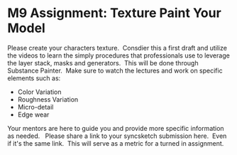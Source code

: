 # M9 Assignment: Texture Paint Your Model

<p>Please create your characters texture.&nbsp; Consdier this a first draft and utilize the videos to learn the simply procedures that professionals use to leverage the layer stack, masks and generators.&nbsp; This will be done through Substance Painter.&nbsp; Make sure to watch the lectures and work on specific elements such as:</p>
<ul>
<li>Color Variation</li>
<li>Roughness Variation</li>
<li>Micro-detail</li>
<li>Edge wear</li>
</ul>
<p>Your mentors are here to guide you and provide more specific information as needed.&nbsp; &nbsp;<span>Please share a link to your syncsketch submission here.&nbsp; Even if it's the same link.&nbsp; This will serve as a metric for a turned in assignment.</span></p>